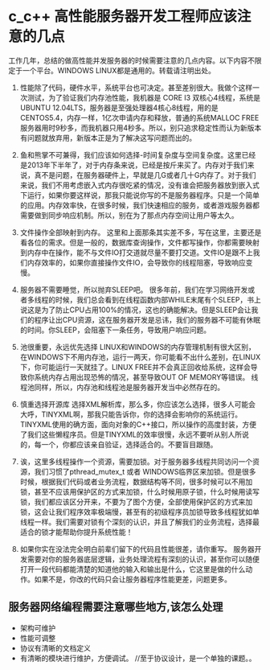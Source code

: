 # c_c++ 高性能服务器开发工程师应该注意的几点

工作几年，总结的做高性能并发服务器的时候需要注意的几点内容。以下内容不限定于一个平台。WINDOWS LINUX都是通用的。转载请注明出处。

1. 性能除了代码，硬件水平，系统平台也可决定。甚至差别很大。我做个这样一次测试，为了验证我们内存池性能，我机器是 CORE I3 双核心4线程，系统是UBUNTU 12.04LTS，服务器是至强处理器4核心8线程，用的是CENTOS5.4，内存一样，1亿次申请内存和释放，普通的系统MALLOC FREE 服务器用时9秒多，而我机器只用4秒多。所以，别只追求稳定性而认为新版本有问题就放弃用，新版本正是为了解决这写问题而出的。

2. 鱼和熊掌不可兼得，我们应该如何选择-时间复杂度与空间复杂度。这里已经是2013年下半年了，对于内存条来说，已经是按斤来买了。内存对于我们来说，真不是问题，在服务器硬件上，早就是几G或者几十G内存了。对于我们来说，我们不用考虑嵌入式内存很吃紧的情况，没有谁会把服务器放到嵌入式下运行，如果你要这样说，那我只能说你写的不是服务器程序。只是一个简单的应用。内存效率快，在很多时候，我们快速相应的服务，或者游戏服务器都需要做到同步响应机制。所以，别在为了那点内存空间让用户等太久。

3. 文件操作全部映射到内存。 这里和上面那条其实差不多，写在这里，主要还是看各位的需求。但是一般的，数据库查询操作，文件都写操作，你都需要映射到内存中在操作，能不与文件IO打交道就尽量不要打交道。文件IO是跟不上我们内存效率的，如果你直接操作文件IO，会导致你的线程阻塞，导致响应变慢。

4. 服务器不需要睡觉，所以抛弃SLEEP吧。 很多年前，我们在学习网络开发或者多线程的时候，我们总会看到在线程函数内部WHILE末尾有个SLEEP，书上说这是为了防止CPU占用100%的情况，这也的确能解决。但是SLEEP会让我们的程序让出CPU资源，这在服务器开发是忌讳，我们的服务器不可能有休眠的时间。你SLEEP，会阻塞下一条任务，导致用户响应问题。

5. 池很重要，永远优先选择 LINUX和WINDOWS的内存管理机制有很大区别，在WINDOWS下不用内存池，运行一两天，你可能看不出什么差别，在LINUX下，你可能运行一天就挂了。LINUX FREE并不会真正回收给系统，这样会导致你系统内存占用出现恐怖的情况，甚至导致OUT OF MEMORY等错误。 线程池同样，所以，内存池和线程池是服务器开发当中必然存在的。

6. 慎重选择开源库 选择XML解析库，那么多，你应该怎么选择，很多人可能会大呼，TINYXML啊，那我只能告诉你，你的选择会影响你的系统运行。 TINYXML使用的确方面，面向对象的C++接口，所以操作的高度封装，方便了我们这些懒程序员。但是TINYXML的效率很慢，永远不要听从别人所说的，每一个，你都应该亲自验证，选择适合的。不要盲目跟随。

7. 诶，这里多线程操作一个资源，需要加锁。对于服务器多线程共同访问一个资源，我们习惯了pthread_mutex_t 或者 WINDOWS临界区来加锁。但是很多时候，根据我们代码或者业务流程，数据结构等不同，很多时候可以不用加锁，甚至不应该用保护区的方式来加锁，什么时候用原子锁，什么时候用读写锁，我们都应该区分开来，不要为了图个方便，全部使用保护区的方式来加锁，这会让我们程序效率极端慢，甚至有的初级程序员加锁导致多线程犹如单线程一样。我们需要对锁有个深刻的认识，并且了解我们的业务流程，选择最适合的锁才能帮助你提升系统性能！

8. 如果你实在没法完全明白前辈们留下的代码且性能很差，请你重写。 服务器开发需要对你的服务器底层逻辑，业务处理流程有深刻的认识，甚至你可以随便打开一段代码都能清楚的知道他的输入和输出是什么，它这里是做的什么动作。如果不是，你改的代码只会让服务器程序性能更差，问题更多。

## 服务器网络编程需要注意哪些地方,该怎么处理
* 架构可维护
* 性能可调整
* 协议有清晰的文档定义
* 有清晰的模块进行维护，方便调试。
//至于协议设计，是一个单独的课题。。


